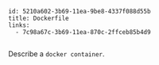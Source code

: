 ```
id: 5210a602-3b69-11ea-9be8-4337f088d55b
title: Dockerfile
links:
  - 7c98a67c-3b69-11ea-870c-2ffceb85b4d9
  
```

Describe a `docker container`.
